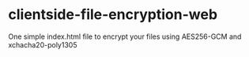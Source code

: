 # clientside-file-encryption-web
One simple index.html file to encrypt your files using AES256-GCM and xchacha20-poly1305
